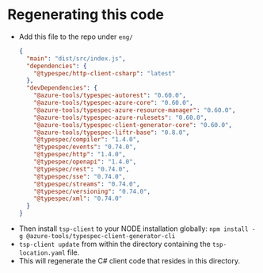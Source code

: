 ﻿# Regenerating this code

- Add this file to the repo under `eng/`
  ```json
  {
    "main": "dist/src/index.js",
    "dependencies": {
      "@typespec/http-client-csharp": "latest"
    },
    "devDependencies": {
      "@azure-tools/typespec-autorest": "0.60.0",
      "@azure-tools/typespec-azure-core": "0.60.0",
      "@azure-tools/typespec-azure-resource-manager": "0.60.0",
      "@azure-tools/typespec-azure-rulesets": "0.60.0",
      "@azure-tools/typespec-client-generator-core": "0.60.0",
      "@azure-tools/typespec-liftr-base": "0.8.0",
      "@typespec/compiler": "1.4.0",
      "@typespec/events": "0.74.0",
      "@typespec/http": "1.4.0",
      "@typespec/openapi": "1.4.0",
      "@typespec/rest": "0.74.0",
      "@typespec/sse": "0.74.0",
      "@typespec/streams": "0.74.0",
      "@typespec/versioning": "0.74.0",
      "@typespec/xml": "0.74.0"
    }
  }
  ```
- Then install `tsp-client` to your NODE installation globally: `npm install -g @azure-tools/typespec-client-generator-cli`
- `tsp-client update` from within the directory containing the `tsp-location.yaml` file.
- This will regenerate the C# client code that resides in this directory.
